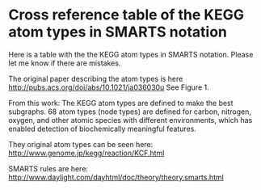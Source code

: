 # Cross reference table of the KEGG atom types in SMARTS notation
Here is a table with the the KEGG atom types in SMARTS notation.  Please let me know if there are mistakes.

The original paper describing the atom types is here
http://pubs.acs.org/doi/abs/10.1021/ja036030u
See Figure 1.

From this work:
The KEGG atom types are defined to make the best subgraphs. 68 atom types (node types) are defined for carbon, nitrogen, oxygen, and other atomic species with different environments, which has enabled detection of biochemically meaningful features.

They original atom types can be seen here:
http://www.genome.jp/kegg/reaction/KCF.html

SMARTS rules are here:
http://www.daylight.com/dayhtml/doc/theory/theory.smarts.html